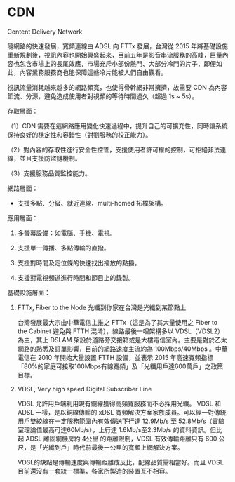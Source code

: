 # CDN
Content Delivery Network

隨網路的快速發展，寬頻連線由 ADSL 向 FTTx 發展，台灣從 2015 年將基礎設施重新規劃後，視訊內容也開始興盛起來，目前五年是影音串流服務的高峰，巨量內容也包含市場上的長尾效應，市場充斥小部份熱門、大部分冷門的片子，即便如此，內容業務服務商也能保障這些冷片能被人們自由觀看。

視訊流量消耗越來越多的網路頻寬，也使得骨幹網非常擁擠，故需要 CDN 為內容節流、分源，避免造成使用者對視頻的等待時間過久（超過 1s ~ 5s）。

存取層面：

（1）CDN 需要在這網路應用變化快速過程中，提升自己的可擴充性，同時讓系統保持良好的穩定性和容錯性（對劉服務的校正能力）。

（2）對內容的存取性進行安全性控管，支援使用者許可權的控制，可拒絕非法連線，並且支援防盜鏈機制。

（3）支援服務品質監控能力。

網路層面：

* 支援多點、分級、就近連線、multi-homed 拓樸架構。

應用層面：

1. 多螢幕設備：如電腦、手機、電視。

2. 支援單一傳播、多點傳輸的直撥。

3. 支援對時間及定位條的快速找出播放的點播。

4. 支援對電視頻道進行時間和節目上的錄製。

基礎設施層面：

1. FTTx, Fiber to the Node 光纖到你家在台灣是光纖到某節點上

    台灣發展最大宗由中華電信主推之 FTTx（這是為了其大量使用之 Fiber to the Cabinet 避免與 FTTH 混淆），線路最後一哩架構多以 VDSL（VDSL2）為主，其上 DSLAM 架設於道路旁交接箱或是大樓電信室內。主要是對於乙太網路的熟悉及訂單影響，目前的網路速度主流約為 100Mbps/40Mbps 。中華電信在 2010 年開始大量設置 FTTH 設備，並表示 2015 年高速寬頻指標「80%的家庭可接取100Mbps有線寬頻」及「光纖用戶達600萬戶」之政策目標。

2. VDSL, Very high speed Digital Subscriber Line

    VDSL 允許用戶端利用現有銅線獲得高頻寬服務而不必採用光纖。 VDSL 和 ADSL 一樣，是以銅線傳輸的 xDSL 寬頻解決方案家族成員。可以經一對傳統用戶雙絞線在一定服務範圍內有效傳送下行達 12.9Mb/s 至 52.8Mb/s（實驗室理論值最高可達60Mb/s），上行達 1.6Mb/s至2.3Mb/s 的資料資訊。但比起 ADSL 離固網機房約 4公里 的距離限制，VDSL 有效傳輸距離只有 600 公尺，是「光纖到戶」時代前最後一公里的寬頻上網解決方案。

    VDSL的缺點是傳輸速度與傳輸距離成反比，配線品質需相當好。而且 VDSL 目前還沒有一套統一標準，各家所製造的裝置互不相容。






